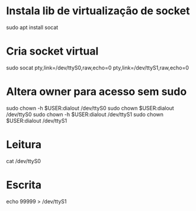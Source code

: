 # Instala lib de virtualização de socket
sudo apt install socat

# Cria socket virtual
sudo socat pty,link=/dev/ttyS0,raw,echo=0 pty,link=/dev/ttyS1,raw,echo=0

# Altera owner para acesso sem sudo
sudo chown -h $USER:dialout /dev/ttyS0
sudo chown $USER:dialout /dev/ttyS0
sudo chown -h $USER:dialout /dev/ttyS1
sudo chown $USER:dialout /dev/ttyS1

# Leitura
cat /dev/ttyS0

# Escrita
echo 99999 > /dev/ttyS1
